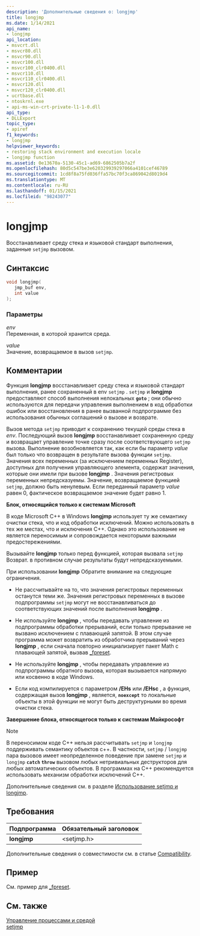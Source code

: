 ```yaml
---
description: 'Дополнительные сведения о: longjmp'
title: longjmp
ms.date: 1/14/2021
api_name:
- longjmp
api_location:
- msvcrt.dll
- msvcr80.dll
- msvcr90.dll
- msvcr100.dll
- msvcr100_clr0400.dll
- msvcr110.dll
- msvcr110_clr0400.dll
- msvcr120.dll
- msvcr120_clr0400.dll
- ucrtbase.dll
- ntoskrnl.exe
- api-ms-win-crt-private-l1-1-0.dll
api_type:
- DLLExport
topic_type:
- apiref
f1_keywords:
- longjmp
helpviewer_keywords:
- restoring stack environment and execution locale
- longjmp function
ms.assetid: 0e13670a-5130-45c1-ad69-6862505b7a2f
ms.openlocfilehash: 80d5c547be3e620329939297066a4101cef46789
ms.sourcegitcommit: 1cd8f8a75fd036ffa57bc70f3ca869042d8019d4
ms.translationtype: MT
ms.contentlocale: ru-RU
ms.lasthandoff: 01/15/2021
ms.locfileid: "98243077"
---
```

# <a name="longjmp"></a>longjmp

Восстанавливает среду стека и языковой стандарт выполнения, заданные `setjmp` вызовом.

## <a name="syntax"></a>Синтаксис

```C
void longjmp(
   jmp_buf env,
   int value
);
```

### <a name="parameters"></a>Параметры

*env*<br/>
Переменная, в которой хранится среда.

*value*<br/>
Значение, возвращаемое в вызов `setjmp`.

## <a name="remarks"></a>Комментарии

Функция **longjmp** восстанавливает среду стека и языковой стандарт выполнения, ранее сохраненный  в env `setjmp` . `setjmp` и **longjmp** предоставляют способ выполнения нелокальных **`goto`** ; они обычно используются для передачи управления выполнением в код обработки ошибок или восстановления в ранее вызванной подпрограмме без использования обычных соглашений о вызове и возврате.

Вызов метода `setjmp` приводит к сохранению текущей среды стека в *env*. Последующий вызов **longjmp** восстанавливает сохраненную среду и возвращает управление точке сразу после соответствующего `setjmp` вызова. Выполнение возобновляется так, как если бы параметр *value* был только что возвращен в результате вызова функции `setjmp`. Значения всех переменных (за исключением переменных Register), доступных для получения управляющего элемента, содержат значения, которые они имели при вызове **longjmp** . Значения регистровых переменных непредсказуемы. Значение, возвращаемое функцией `setjmp`, должно быть ненулевым. Если переданный параметр *value* равен 0, фактическое возвращаемое значение будет равно 1.

**Блок, относящийся только к системам Microsoft**

В коде Microsoft C++ в Windows **longjmp** использует ту же семантику очистки стека, что и код обработки исключений. Можно использовать в тех же местах, что и исключения C++. Однако это использование не является переносимым и сопровождается некоторыми важными предостережениями.

Вызывайте **longjmp** только перед функцией, которая вызвала `setjmp` Возврат. в противном случае результаты будут непредсказуемыми.

При использовании **longjmp** Обратите внимание на следующие ограничения.

- Не рассчитывайте на то, что значения регистровых переменных останутся теми же. Значения регистровых переменных в вызове подпрограммы `setjmp` могут не восстанавливаться до соответствующих значений после выполнения **longjmp** .

- Не используйте **longjmp** , чтобы передавать управление из подпрограммы обработки прерываний, если только прерывание не вызвано исключением с плавающей запятой. В этом случае программа может возвратить из обработчика прерываний через **longjmp** , если сначала повторно инициализирует пакет Math с плавающей запятой, вызвав [_fpreset](fpreset.md).

- Не используйте **longjmp** , чтобы передавать управление из подпрограммы обратного вызова, которая вызывается напрямую или косвенно в коде Windows.

- Если код компилируется с параметром **/EHs** или **/EHsc** , а функция, содержащая вызов **longjmp** , является, **`noexcept`** то локальные объекты в этой функции не могут быть деструктурными во время очистки стека.

**Завершение блока, относящегося только к системам Майкрософт**

> [!NOTE]
> В переносимом коде C++ нельзя рассчитывать `setjmp` и `longjmp` поддерживать семантику объектов c++. В частности, `setjmp` / `longjmp` пара вызовов имеет неопределенное поведение при замене `setjmp` и `longjmp` **`catch`** **`throw`** вызовом любых нетривиальных деструкторов для любых автоматических объектов. В программах на C++ рекомендуется использовать механизм обработки исключений C++.

Дополнительные сведения см. в разделе [Использование setjmp и longjmp](../../cpp/using-setjmp-longjmp.md).

## <a name="requirements"></a>Требования

|Подпрограмма|Обязательный заголовок|
|-------------|---------------------|
|**longjmp**|\<setjmp.h>|

Дополнительные сведения о совместимости см. в статье [Compatibility](../../c-runtime-library/compatibility.md).

## <a name="example"></a>Пример

См. пример для [_fpreset](fpreset.md).

## <a name="see-also"></a>См. также

[Управление процессами и средой](../../c-runtime-library/process-and-environment-control.md)<br/>
[setjmp](setjmp.md)
